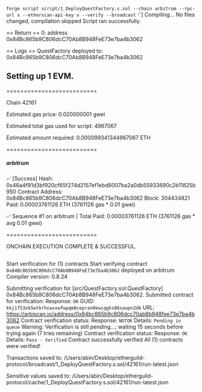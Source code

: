 `forge script script/1_DeployQuestFactory.s.sol --chain arbitrum --rpc-url x --etherscan-api-key x --verify --broadcast`
⠊] Compiling...
No files changed, compilation skipped
Script ran successfully.

== Return ==
0: address 0x84Bc865b9C806dcC70Ab8B948FeE73e7ba4b3062

== Logs ==
  QuestFactory deployed to: 0x84Bc865b9C806dcC70Ab8B948FeE73e7ba4b3062

## Setting up 1 EVM.

==========================

Chain 42161

Estimated gas price: 0.020000001 gwei

Estimated total gas used for script: 4967067

Estimated amount required: 0.000099341344967067 ETH

==========================

##### arbitrum
✅  [Success] Hash: 0x46a4f91d3bf920cf65f274d2157ef1ebd6007ba2a0db55933690c2b11825b950
Contract Address: 0x84Bc865b9C806dcC70Ab8B948FeE73e7ba4b3062
Block: 304434821
Paid: 0.00003761126 ETH (3761126 gas * 0.01 gwei)

✅ Sequence #1 on arbitrum | Total Paid: 0.00003761126 ETH (3761126 gas * avg 0.01 gwei)
                                                                                                                                                                                       

==========================

ONCHAIN EXECUTION COMPLETE & SUCCESSFUL.
##
Start verification for (1) contracts
Start verifying contract `0x84Bc865b9C806dcC70Ab8B948FeE73e7ba4b3062` deployed on arbitrum
Compiler version: 0.8.24

Submitting verification for [src/QuestFactory.sol:QuestFactory] 0x84Bc865b9C806dcC70Ab8B948FeE73e7ba4b3062.
Submitted contract for verification:
        Response: `OK`
        GUID: `kkj1f53xk5wtkrhcwxxwfwpqm8cepran9ewiqgks86saupn2d6`
        URL: https://arbiscan.io/address/0x84bc865b9c806dcc70ab8b948fee73e7ba4b3062
Contract verification status:
Response: `NOTOK`
Details: `Pending in queue`
Warning: Verification is still pending...; waiting 15 seconds before trying again (7 tries remaining)
Contract verification status:
Response: `OK`
Details: `Pass - Verified`
Contract successfully verified
All (1) contracts were verified!

Transactions saved to: /Users/abin/Desktop/etherguild-protocol/broadcast/1_DeployQuestFactory.s.sol/42161/run-latest.json

Sensitive values saved to: /Users/abin/Desktop/etherguild-protocol/cache/1_DeployQuestFactory.s.sol/42161/run-latest.json